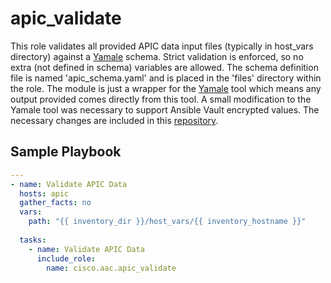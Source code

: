 # apic_validate

This role validates all provided APIC data input files (typically in host_vars directory) against a [Yamale](https://github.com/23andMe/Yamale) schema. Strict validation is enforced, so no extra (not defined in schema) variables are allowed. The schema definition file is named 'apic_schema.yaml' and is placed in the 'files' directory within the role. The module is just a wrapper for the [Yamale](https://github.com/23andMe/Yamale) tool which means any output provided comes directly from this tool. A small modification to the Yamale tool was necessary to support Ansible Vault encrypted values. The necessary changes are included in this [repository](https://github.com/damarco/Yamale).

## Sample Playbook

```yaml
---
- name: Validate APIC Data
  hosts: apic
  gather_facts: no
  vars:
    path: "{{ inventory_dir }}/host_vars/{{ inventory_hostname }}"
 
  tasks:
    - name: Validate APIC Data
      include_role:
        name: cisco.aac.apic_validate
```
